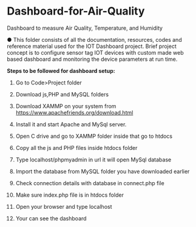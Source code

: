 # Dashboard-for-Air-Quality
Dashboard to measure Air Quality, Temperature, and Humidity


●	This folder consists of all the documentation, resources, codes and reference material used for the IOT Dashboard project.  Brief project concept is to configure sensor tag IOT devices with custom made web based dashboard and monitoring the device parameters at run time.

<b>Steps to be followed for dashboard setup:</b>

1.	Go to Code>Project folder
2.	Download js,PHP and MySQL folders
3.	Download XAMMP on your system from https://www.apachefriends.org/download.html

4.	Install it and start Apache and MySql server.
 
5.	Open C drive and go to XAMMP folder inside that go to htdocs
6.	Copy all the js and PHP files inside htdocs folder
7.	Type localhost/phpmyadmin in url it will open MySql database
8.	Import the database from MySQL folder you have downloaded earlier
9.	Check connection details with database in connect.php file
10.	Make sure index.php file is in htdocs folder
11.	Open your browser and type localhost
12.	Your can see the dashboard

